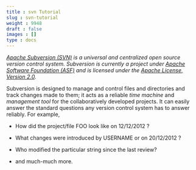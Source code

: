 ```yaml
---
title : svn Tutorial
slug : svn-tutorial
weight : 9948
draft : false
images : []
type : docs
---
```


*[Apache Subversion (SVN)][1] is a universal and centralized open source
version control system. Subversion is currently a project under [Apache Software Foundation (ASF)][2] and is licensed under the [Apache License, Version 2.0][3].* 

Subversion is designed to manage and control files and directories and track changes made to them; it acts as a reliable *time machine* and *management tool* for the collaboratively developed projects. It can easily answer the standard questions any version control system has to answer reliably. For example,
* How did the project/file FOO look like on 12/12/2012 ?
* What changes were introduced by USERNAME or on 20/12/2012 ?
* Who modified the particular string since the last review?
* and much-much more.


  [1]: http://subversion.apache.org/
  [2]: http://www.apache.org/
  [3]: http://www.apache.org/licenses/LICENSE-2.0

